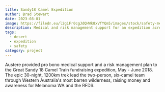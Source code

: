 ```yaml
---
title: Sandy18 Camel Expedition
author: Brad Stewart
date: 2023-08-01 
image: https://filedn.eu/l2giFr0cgJdQHWk8xVfYQm5/images/stock/safety-medic-marine-expedition.webp
description: Medical and risk management support for an expedition across Australia's most remote deserts
tags:
  - desert
  - expedition
  - safety
category: project
---
```


Austere provided pro bono medical support and a risk management plan to the Great Sandy 18 Camel Train fundraising expedition, May - June 2018. The epic 30-night, 1200km trek lead the two-person, six-camel team through Western Australia's most barren wilderness, raising money and awareness for Melanoma WA and the RFDS.
